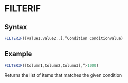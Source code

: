 # FILTERIF

## Syntax

```javascript
FILTERIF([value1,value2..],”Condition Conditionvalue)
```

## Example

```javascript
FILTERIF([Column1,Column2,Column3],”>1000)
```

Returns the list of items that matches the given condition
